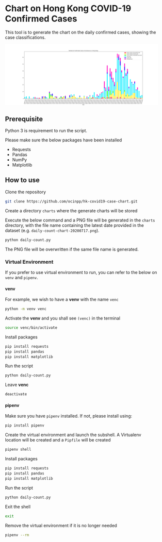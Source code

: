 # Chart on Hong Kong COVID-19 Confirmed Cases

This tool is to generate the chart on the daily confirmed cases, showing the case classifications.

![Sample Chart](sample/daily-count-chart-sample.png)

## Prerequisite

Python 3 is requirement to run the script.

Please make sure the below packages have been installed

- Requests
- Pandas
- NumPy
- Matplotlib

## How to use

Clone the repository

```bash
git clone https://github.com/ocinpp/hk-covid19-case-chart.git
```

Create a directory `charts` where the generate charts will be stored

Execute the below command and a PNG file will be generated in the `charts` directory, with the file name containing the latest date provided in the dataset (e.g. `daily-count-chart-20200717.png`).

```bash
python daily-count.py
```

The PNG file will be overwritten if the same file name is generated.

### Virtual Environment

If you prefer to use virtual environment to run, you can refer to the below on `venv` and `pipenv`.

#### venv

For example, we wish to have a **venv** with the name `venc`

```bash
python -m venv venc
```

Activate the **venv** and you shall see `(venc)` in the terminal

```bash
source venc/bin/activate
```

Install packages

```bash
pip install requests
pip install pandas
pip install matplotlib
```

Run the script

```bash
python daily-count.py
```

Leave **venc**

```bash
deactivate
```

#### pipenv

Make sure you have `pipenv` installed. If not, please install using:

```bash
pip install pipenv
```

Create the virtual environment and launch the subshell. A Virtualenv location will be created and a `Pipfile` will be created

```bash
pipenv shell
```

Install packages

```bash
pip install requests
pip install pandas
pip install matplotlib
```

Run the script

```bash
python daily-count.py
```

Exit the shell

```bash
exit
```

Remove the virtual environment if it is no longer needed

```bash
pipenv --rm
```
